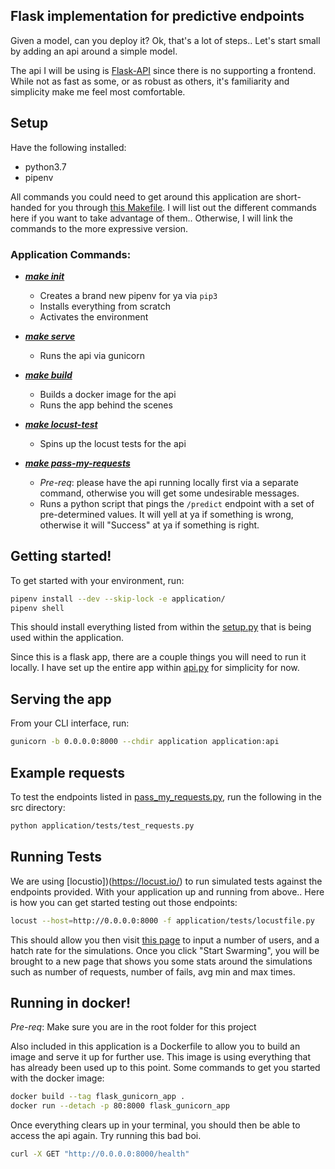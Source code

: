 ## Flask implementation for predictive endpoints

Given a model, can you deploy it?
Ok, that's a lot of steps..
Let's start small by adding an api around a  simple model.

The api I will be using is [Flask-API](https://www.flaskapi.org/) since there is no supporting a frontend.
While not as fast as some, or as robust as others, it's familiarity and simplicity make me feel most comfortable. 

## Setup
Have the following installed:
* python3.7
* pipenv

All commands you could need to get around this application are short-handed for you through [this Makefile](./Makefile).
I will list out the different commands here if you want to take advantage of them.. 
Otherwise, I will link the commands to the more expressive version.

### Application Commands:
* [**_make init_**](#getting-started)
    * Creates a brand new pipenv for ya via `pip3`
    * Installs everything from scratch
    * Activates the environment
    
* [**_make serve_**](#serving-the-app)
    * Runs the api via gunicorn
    
* [**_make build_**](#running-in-docker)
    * Builds a docker image for the api
    * Runs the app behind the scenes
    
* [**_make locust-test_**](#running-tests)
    * Spins up the locust tests for the api
   
* [**_make pass-my-requests_**](#example-requests)
    * *Pre-req*: please have the api running locally first via a separate command, otherwise you will get some undesirable messages.
    * Runs a python script that pings the `/predict` endpoint with a set of pre-determined values.
    It will yell at ya if something is wrong, otherwise it will "Success" at ya if something is right.
    

## Getting started!
To get started with your environment, run: 
```bash
pipenv install --dev --skip-lock -e application/
pipenv shell
```

This should install everything listed from within the [setup.py](./application/setup.py) that is being used 
within the application.

Since this is a flask app, there are a couple things you will need to run it locally.
I have set up the entire app within [api.py](src/api.py) for simplicity for now.

## Serving the app

From your CLI interface, run:
```bash
gunicorn -b 0.0.0.0:8000 --chdir application application:api
```

## Example requests
To test the endpoints listed in [pass_my_requests.py](./src/pass_my_requests.py), run the following in the src directory:
```bash
python application/tests/test_requests.py
```


## Running Tests
We are using [locustio])(https://locust.io/) to run simulated tests against the endpoints provided.
With your application up and running from above..
Here is how you can get started testing out those endpoints:
```bash
locust --host=http://0.0.0.0:8000 -f application/tests/locustfile.py
```

This should allow you then visit [this page](http://127.0.0.1:8089/) to input a number of users, and a hatch rate for the simulations.
Once you click "Start Swarming", you will be brought to a new page that shows you some stats around the simulations such as number of requests, number of fails, avg min and max times.

## Running in docker!
_Pre-req_: Make sure you are in the root folder for this project

Also included in this application is a Dockerfile to allow you to build an image and serve it up for further use.
This image is using everything that has already been used up to this point. 
Some commands to get you started with the docker image:
```bash
docker build --tag flask_gunicorn_app .
docker run --detach -p 80:8000 flask_gunicorn_app
```

Once everything clears up in your terminal, you should then be able to access the api again. 
Try running this bad boi.
```bash
curl -X GET "http://0.0.0.0:8000/health"
```

